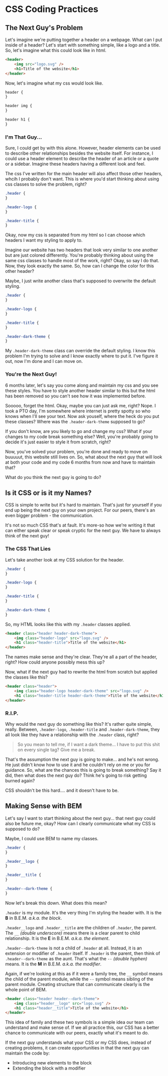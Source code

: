 # CSS Coding Practices

## The Next Guy's Problem

Let's imagine we're putting together a header on a webpage. What can I put inside of a header? Let's start with something simple, like a logo and a title. So, let's imagine what this could look like in html.

```html
<header>
	<img src="logo.svg" />
	<h1>Title of the website</h1>
</header>
```

Now, let's imagine what my css would look like.

```css
header {
}

header img {
}

header h1 {
}
```

### I'm That Guy...

Sure, I could get by with this alone. However, header elements can be used to describe other relationships besides the website itself. For instance, I could use a header element to describe the header of an article or a quote or a sidebar. Imagine these headers having a different look and feel.

The css I've written for the main header will also affect those other headers, whcih I probably don't want. This is where you'd start thinking about using css classes to solve the problem, right?

```css
.header {
}

.header-logo {
}

.header-title {
}
```

Okay, now my css is separated from my html so I can choose which headers I want my styling to apply to.

Imagine our website has two headers that look very similar to one another but are just colored differently. You're probably thinking about using the same css classes to handle most of the work, right? Okay, so say I do that. Now, they look exactly the same. So, how can I change the color for this other header?

Maybe, I just write another class that's supposed to overwrite the default styling.

```css
.header {
}

.header-logo {
}

.header-title {
}

.header-dark-theme {
}
```

My `.header-dark-theme` class can override the default styling. I know this problem I'm trying to solve and I know exactly where to put it. I've figure it out, now I'm done and I can move on.

### You're the Next Guy!

6 months later, let's say you come along and maintain my css and you see these styles. You have to style another header similar to this but the html has been removed so you can't see how it was implemented before.

Sooooo, forget the html. Okay, maybe you can just ask me, right? Nope. I took a PTO day, I'm somewhere where internet is pretty spotty so who knows when I'll see your text. Now ask youself, where the heck do you put these classes? Where was the `.header-dark-theme` supposed to go?

If you don't know, are you likely to go and change my css? What if your changes to my code break something else? Well, you're probably going to decide it's just easier to style it from scratch, right?

Now, you've solved your problem, you're done and ready to move on buuuuut, this website still lives on. So, what about the next guy that will look at both your code and my code 6 months from now and have to maintain that?

What do you think the next guy is going to do?

## Is it CSS or is it my Names?

CSS is simple to write but it's hard to maintain. That's just for yourself if you end up being the next guy on your own project. For our peers, there's an even bigger problem - the communication.

It's not so much CSS that's at fault. It's more-so how we're writing it that can either speak clear or speak cryptic for the next guy. We have to always think of the next guy!

### The CSS That Lies

Let's take another look at my CSS solution for the header.

```css
.header {
}

.header-logo {
}

.header-title {
}

.header-dark-theme {
}
```

So, my HTML looks like this with my `.header` classes applied.

```html
<header class="header header-dark-theme">
	<img class="header-logo" src="logo.svg" />
	<h1 class="header-title">Title of the website</h1>
</header>
```

The names make sense and they're clear. They're all a part of the header, right? How could anyone possibly mess this up?

Now, what if the next guy had to rewrite the html from scratch but applied the classes like this?

```html
<header class="header">
	<img class="header-logo header-dark-theme" src="logo.svg" />
	<h1 class="header-title header-dark-theme">Title of the website</h1>
</header>
```

### R.I.P.

Why would the next guy do something like this? It's rather quite simple, really. Between, `.header-logo`, `.header-title` and `.header-dark-theme`, they all look like they have a relationship with the `.header` class, right?

> So you mean to tell me, if I want a dark theme... I have to put this shit on every single tag? Give me a break.

That's the assumption the next guy is going to make... and he's not wrong. He just didn't know how to use it and he couldn't rely on me or you for guidance. So, what are the chances this is going to break something? Say it did, then what does the next guy do? Think he's going to risk getting burned again?

CSS shouldn't be this hard.... and it doesn't have to be.

## Making Sense with BEM

Let's say I want to start thinking about the next guy... that next guy could also be future me, okay? How can I clearly communicate what my CSS is supposed to do?

Maybe, I could use BEM to name my classes.

```css
.header {
}

.header__logo {
}

.header__title {
}

.header--dark-theme {
}
```

Now let's break this down. What does this mean?

`.header` is my module. It's the very thing I'm styling the header with. It is the **B** in B.E.M. _a.k.a. the block_.

`.header__logo` and `.header__title` are the children of `.header`, the parent. The `__` _(double underscore)_ means there is a clear parent to child relationship. It is the **E** in B.E.M. _a.k.a. the element_.

`.header--dark-theme` is not a child of `.header` at all. Instead, it is an extension or modifier of `.header` itself. If `.header` is the parent, then think of `.header--dark-theme` as the aunt. That's what the `--` _(double hyphen)_ means. It is the **M** in B.E.M. _a.k.a. the modifier_.

Again, if we're looking at this as if it were a family tree, the `__` symbol means the child of the parent module, while the `--` symbol means sibling of the parent module. Creating structure that can communicate clearly is the whole point of BEM.

```html
<header class="header header--dark-theme">
	<img class="header__logo" src="logo.svg" />
	<h1 class="header__title">Title of the website</h1>
</header>
```

This idea of family and these two symbols is a simple idea our team can understand and make sense of. If we all practice this, our CSS has a better chance to communicate with our peers, exactly what it's meant to do.

If the next guy understands what your CSS or my CSS does, instead of creating problems, it can create opportunities in that the next guy can maintain the code by:

-   Introducing new elements to the block
-   Extending the block with a modifier
